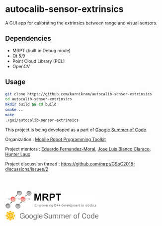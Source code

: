 # autocalib-sensor-extrinsics

A GUI app for calibrating the extrinsics between range and visual sensors.

## Dependencies

* MRPT (built in Debug mode)
* Qt 5.9
* Point Cloud Library (PCL) 
* OpenCV

## Usage

```bash
git clone https://github.com/karnikram/autocalib-sensor-extrinsics
cd autocalib-sensor-extrinsics
mkdir build && cd build
cmake ..
make
./gui/autocalib-sensor-extrinsics
```

This project is being developed as a part of [Google Summer of Code](https://summerofcode.withgoogle.com/projects/#4592205176504320).

Organization : [Mobile Robot Programming Toolkit](https://github.com/mrpt/mrpt)

Project mentors : [Eduardo Fernandez-Moral](https://github.com/EduFdez), [Jose Luis Blanco Claraco](https://github.com/jlblancoc), [Hunter Laux](https://github.com/jolting)

Project discussion thread : <https://github.com/mrpt/GSoC2018-discussions/issues/2>

<br><br>

<p float="middle">
	<img src="doc/images/mrpt-logo.png" width="300"/>
	<img src="doc/images/gsoc-logo.png" width="300"/>
</p>
